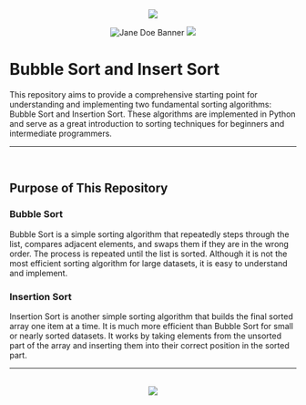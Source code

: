 <div align=center>

<img src="https://capsule-render.vercel.app/api?type=waving&height=100&color=100:FF0000,20:F0F0F0&section=footer&reversal=false&textBg=false&fontAlignY=50&descAlign=48&descAlignY=59"/>

![Jane Doe Banner](https://github.com/user-attachments/assets/6dce4a9a-c124-413d-816b-a0ea878a6cd9)
<img src="https://capsule-render.vercel.app/api?type=waving&height=100&color=20:FF0000,100:F0F0F0&section=header&reversal=false&textBg=false&fontAlignY=50&descAlign=48&descAlignY=59"/>

</div>

# Bubble Sort and Insert Sort
This repository aims to provide a comprehensive starting point for understanding and implementing two fundamental sorting algorithms: Bubble Sort and Insertion Sort. These algorithms are implemented in Python and serve as a great introduction to sorting techniques for beginners and intermediate programmers.

<hr><br>

## Purpose of This Repository

### Bubble Sort
Bubble Sort is a simple sorting algorithm that repeatedly steps through the list, compares adjacent elements, and swaps them if they are in the wrong order. The process is repeated until the list is sorted. Although it is not the most efficient sorting algorithm for large datasets, it is easy to understand and implement.

### Insertion Sort
Insertion Sort is another simple sorting algorithm that builds the final sorted array one item at a time. It is much more efficient than Bubble Sort for small or nearly sorted datasets. It works by taking elements from the unsorted part of the array and inserting them into their correct position in the sorted part.

<hr><br>

<div align="center">
  <a href="https://www.instagram.com/guanshiyin_/">
     <img src="https://capsule-render.vercel.app/api?type=waving&height=200&color=100:FF0000,20:F0F0F0&section=footer&reversal=false&textBg=false&fontAlignY=50&descAlign=48&descAlignY=59"/>
  </a>
</div>
